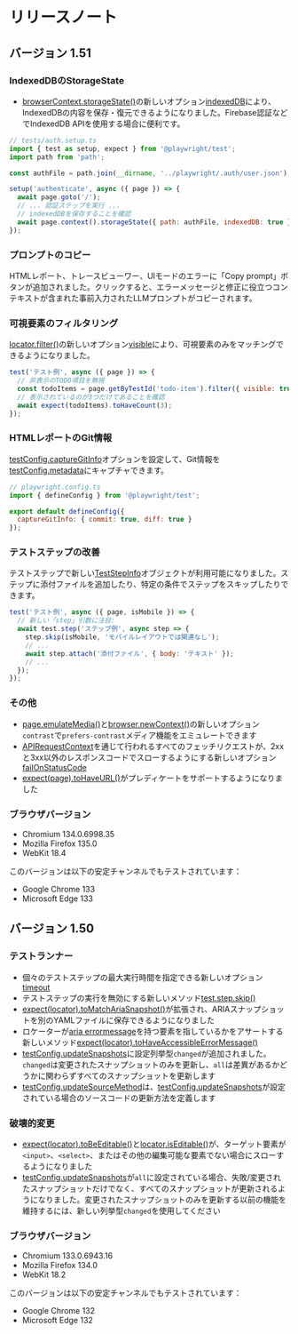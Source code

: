 # リリースノート

## バージョン 1.51

### IndexedDBのStorageState

* [browserContext.storageState()](/docs/api/class-browsercontext#browser-context-storage-state)の新しいオプション[indexedDB](/docs/api/class-browsercontext#browser-context-storage-state-option-indexed-db)により、IndexedDBの内容を保存・復元できるようになりました。Firebase認証などでIndexedDB APIを使用する場合に便利です。

```javascript
// tests/auth.setup.ts
import { test as setup, expect } from '@playwright/test';
import path from 'path';

const authFile = path.join(__dirname, '../playwright/.auth/user.json');

setup('authenticate', async ({ page }) => {
  await page.goto('/');
  // ... 認証ステップを実行 ...
  // indexedDBを保存することを確認
  await page.context().storageState({ path: authFile, indexedDB: true });
});
```

### プロンプトのコピー

HTMLレポート、トレースビューワー、UIモードのエラーに「Copy prompt」ボタンが追加されました。クリックすると、エラーメッセージと修正に役立つコンテキストが含まれた事前入力されたLLMプロンプトがコピーされます。

### 可視要素のフィルタリング

[locator.filter()](/docs/api/class-locator#locator-filter)の新しいオプション[visible](/docs/api/class-locator#locator-filter-option-visible)により、可視要素のみをマッチングできるようになりました。

```javascript
test('テスト例', async ({ page }) => {
  // 非表示のTODO項目を無視
  const todoItems = page.getByTestId('todo-item').filter({ visible: true });
  // 表示されているのが3つだけであることを確認
  await expect(todoItems).toHaveCount(3);
});
```

### HTMLレポートのGit情報

[testConfig.captureGitInfo](/docs/api/class-testconfig#test-config-capture-git-info)オプションを設定して、Git情報を[testConfig.metadata](/docs/api/class-testconfig#test-config-metadata)にキャプチャできます。

```javascript
// playwright.config.ts
import { defineConfig } from '@playwright/test';

export default defineConfig({
  captureGitInfo: { commit: true, diff: true }
});
```

### テストステップの改善

テストステップで新しい[TestStepInfo](/docs/api/class-teststepinfo "TestStepInfo")オブジェクトが利用可能になりました。ステップに添付ファイルを追加したり、特定の条件でステップをスキップしたりできます。

```javascript
test('テスト例', async ({ page, isMobile }) => {
  // 新しい「step」引数に注目:
  await test.step('ステップ例', async step => {
    step.skip(isMobile, 'モバイルレイアウトでは関連なし');
    // ...
    await step.attach('添付ファイル', { body: 'テキスト' });
    // ...
  });
});
```

### その他

* [page.emulateMedia()](/docs/api/class-page#page-emulate-media)と[browser.newContext()](/docs/api/class-browser#browser-new-context)の新しいオプション`contrast`で`prefers-contrast`メディア機能をエミュレートできます
* [APIRequestContext](/docs/api/class-apirequestcontext "APIRequestContext")を通じて行われるすべてのフェッチリクエストが、2xxと3xx以外のレスポンスコードでスローするようにする新しいオプション[failOnStatusCode](/docs/api/class-apirequest#api-request-new-context-option-fail-on-status-code)
* [expect(page).toHaveURL()](/docs/api/class-pageassertions#page-assertions-to-have-url)がプレディケートをサポートするようになりました

### ブラウザバージョン

* Chromium 134.0.6998.35
* Mozilla Firefox 135.0
* WebKit 18.4

このバージョンは以下の安定チャンネルでもテストされています：

* Google Chrome 133
* Microsoft Edge 133

## バージョン 1.50

### テストランナー

* 個々のテストステップの最大実行時間を指定できる新しいオプション[timeout](/docs/api/class-test#test-step-option-timeout)
* テストステップの実行を無効にする新しいメソッド[test.step.skip()](/docs/api/class-test#test-step-skip)
* [expect(locator).toMatchAriaSnapshot()](/docs/api/class-locatorassertions#locator-assertions-to-match-aria-snapshot-2)が拡張され、ARIAスナップショットを別のYAMLファイルに保存できるようになりました
* ロケーターが[aria errormessage](https://w3c.github.io/aria/#aria-errormessage)を持つ要素を指しているかをアサートする新しいメソッド[expect(locator).toHaveAccessibleErrorMessage()](/docs/api/class-locatorassertions#locator-assertions-to-have-accessible-error-message)
* [testConfig.updateSnapshots](/docs/api/class-testconfig#test-config-update-snapshots)に設定列挙型`changed`が追加されました。`changed`は変更されたスナップショットのみを更新し、`all`は差異があるかどうかに関わらずすべてのスナップショットを更新します
* [testConfig.updateSourceMethod](/docs/api/class-testconfig#test-config-update-source-method)は、[testConfig.updateSnapshots](/docs/api/class-testconfig#test-config-update-snapshots)が設定されている場合のソースコードの更新方法を定義します

### 破壊的変更

* [expect(locator).toBeEditable()](/docs/api/class-locatorassertions#locator-assertions-to-be-editable)と[locator.isEditable()](/docs/api/class-locator#locator-is-editable)が、ターゲット要素が`<input>`、`<select>`、またはその他の編集可能な要素でない場合にスローするようになりました
* [testConfig.updateSnapshots](/docs/api/class-testconfig#test-config-update-snapshots)が`all`に設定されている場合、失敗/変更されたスナップショットだけでなく、すべてのスナップショットが更新されるようになりました。変更されたスナップショットのみを更新する以前の機能を維持するには、新しい列挙型`changed`を使用してください

### ブラウザバージョン

* Chromium 133.0.6943.16
* Mozilla Firefox 134.0
* WebKit 18.2

このバージョンは以下の安定チャンネルでもテストされています：

* Google Chrome 132
* Microsoft Edge 132